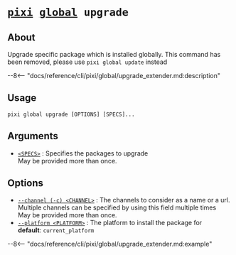 <!--- This file is autogenerated. Do not edit manually! -->
# <code>[pixi](../../pixi.md) [global](../global.md) upgrade</code>

## About
Upgrade specific package which is installed globally. This command has been removed, please use `pixi global update` instead

--8<-- "docs/reference/cli/pixi/global/upgrade_extender.md:description"

## Usage
```
pixi global upgrade [OPTIONS] [SPECS]...
```

## Arguments
- <a id="arg-<SPECS>" href="#arg-<SPECS>">`<SPECS>`</a>
:  Specifies the packages to upgrade
<br>May be provided more than once.

## Options
- <a id="arg---channel" href="#arg---channel">`--channel (-c) <CHANNEL>`</a>
:  The channels to consider as a name or a url. Multiple channels can be specified by using this field multiple times
<br>May be provided more than once.
- <a id="arg---platform" href="#arg---platform">`--platform <PLATFORM>`</a>
:  The platform to install the package for
<br>**default**: `current_platform`

--8<-- "docs/reference/cli/pixi/global/upgrade_extender.md:example"

